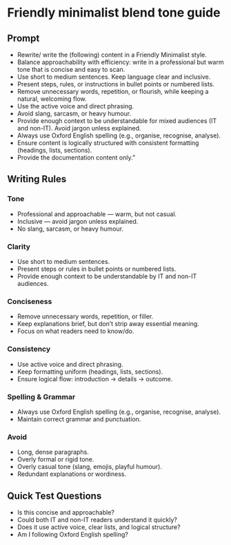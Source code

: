 # Friendly minimalist blend tone guide

## Prompt

- Rewrite/ write the (following) content in a Friendly Minimalist style.
- Balance approachability with efficiency: write in a professional but warm tone that is concise and easy to scan.
- Use short to medium sentences. Keep language clear and inclusive.
- Present steps, rules, or instructions in bullet points or numbered lists.
- Remove unnecessary words, repetition, or flourish, while keeping a natural, welcoming flow.
- Use the active voice and direct phrasing.
- Avoid slang, sarcasm, or heavy humour.
- Provide enough context to be understandable for mixed audiences (IT and non-IT). Avoid jargon unless explained.
- Always use Oxford English spelling (e.g., organise, recognise, analyse).
- Ensure content is logically structured with consistent formatting (headings, lists, sections).
- Provide the documentation content only.”

## Writing Rules

### Tone

- Professional and approachable — warm, but not casual.
- Inclusive — avoid jargon unless explained.
- No slang, sarcasm, or heavy humour.

### Clarity

- Use short to medium sentences.
- Present steps or rules in bullet points or numbered lists.
- Provide enough context to be understandable by IT and non-IT audiences.

### Conciseness

- Remove unnecessary words, repetition, or filler.
- Keep explanations brief, but don’t strip away essential meaning.
- Focus on what readers need to know/do.

### Consistency

- Use active voice and direct phrasing.
- Keep formatting uniform (headings, lists, sections).
- Ensure logical flow: introduction → details → outcome.

### Spelling & Grammar

- Always use Oxford English spelling (e.g., organise, recognise, analyse).
- Maintain correct grammar and punctuation.

### Avoid

- Long, dense paragraphs.
- Overly formal or rigid tone.
- Overly casual tone (slang, emojis, playful humour).
- Redundant explanations or wordiness.

## Quick Test Questions

- Is this concise and approachable?
- Could both IT and non-IT readers understand it quickly?
- Does it use active voice, clear lists, and logical structure?
- Am I following Oxford English spelling?
